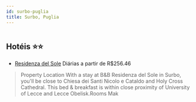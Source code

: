 ```yaml
---
id: surbo-puglia
title: Surbo, Puglia
---
```


<center><img src="https://assets.cosmos-data.com/1/001971f1463a0267daeccac0684c5dc2/292218.jpg" alt="" /></center>


## Hotéis ⭐️⭐️

-    [Residenza del Sole](https://www.hurb.com/aud/https://www.hurb.com/hoteis/surbo/residenza-del-sole-JNP-JP882562?cmp=18055) Diárias a partir de R$256.46
   > Property Location With a stay at B&amp;B Residenza del Sole in Surbo, you&apos;ll be close to Chiesa dei Santi Nicolo e Cataldo and Holy Cross Cathedral. This bed &amp; breakfast is within close proximity of University of Lecce and Lecce Obelisk.Rooms Mak
